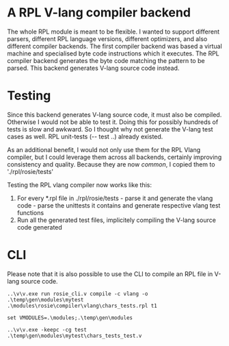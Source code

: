 
# A RPL V-lang compiler backend

The whole RPL module is meant to be flexible. I wanted to support different parsers,
different RPL language versions, different optimizers, and also different compiler
backends. The first compiler backend was based a virtual machine and specialised
byte code instructions which it executes. The RPL compiler backend generates the
byte code matching the pattern to be parsed. This backend generates V-lang source
code instead.

# Testing

Since this backend generates V-lang source code, it must also be compiled. Otherwise
I would not be able to test it. Doing this for possibly hundreds of tests is slow
and awkward. So I thought why not generate the V-lang test cases as well. RPL unit-tests
(-- test ..) already existed.

As an additional benefit, I would not only use them for the RPL Vlang compiler, but I
could leverage them across all backends, certainly improving consistency and quality.
Because they are now *common*, I copied them to './rpl/rosie/tests'

Testing the RPL vlang compiler now works like this:
  1. For every *.rpl file in ./rpl/rosie/tests
  	- parse it and generate the vlang code
    - parse the unittests it contains and generate respective vlang test functions
  2. Run all the generated test files, implicitely compiling the V-lang source code generated


# CLI

Please note that it is also possible to use the CLI to compile an RPL file in V-lang
source code.

```
..\v\v.exe run rosie_cli.v compile -c vlang -o .\temp\gen\modules\mytest .\modules\rosie\compiler\vlang\chars_tests.rpl t1

set VMODULES=.\modules;.\temp\gen\modules

..\v\v.exe -keepc -cg test .\temp\gen\modules\mytest\chars_tests_test.v
```
